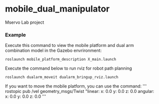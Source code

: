 # mobile_dual_manipulator
Mservo Lab project


### Example
Execute this command to view the mobile platform and dual arm combination model in the Gazebo envrironment:
```
roslaunch mobile_platform_description X_main.launch 
```
Execute the command below to run rviz for robot path planning
```
roslaunch dualarm_moveit dualarm_bringup_rviz.launch 
```
If you want to move the mobile platform, you can use the command:
'''
rostopic pub /vel geometry_msgs/Twist "linear:
  x: 0.0
  y: 0.0
  z: 0.0
angular:
  x: 0.0
  y: 0.0
  z: 0.0
'''
